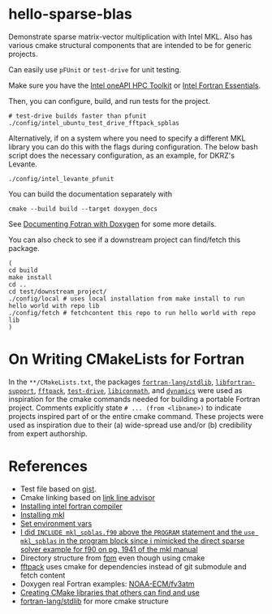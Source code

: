 # hello-sparse-blas

Demonstrate sparse matrix-vector multiplication with Intel MKL. Also has
various cmake structural components that are intended to be for generic 
projects.

Can easily use `pFUnit` or `test-drive` for unit testing.

Make sure you have the [Intel oneAPI HPC Toolkit](https://www.intel.com/content/www/us/en/developer/tools/oneapi/hpc-toolkit-download.html?packages=hpc-toolkit&hpc-toolkit-os=linux&hpc-toolkit-lin=apt) or [Intel Fortran Essentials](https://www.intel.com/content/www/us/en/developer/tools/oneapi/hpc-toolkit-download.html?packages=fortran-essentials&fortran-essentials-os=linux&fortran-essentials-lin=apt).
 
Then, you can configure, build, and run tests for the project. 

```shell 
# test-drive builds faster than pfunit
./config/intel_ubuntu_test_drive_fftpack_spblas
```

Alternatively, if on a system where you need to specify a different MKL library
you can do this with the flags during configuration. The below bash 
script does the necessary configuration, as an example, for DKRZ's Levante.

```shell
./config/intel_levante_pfunit
```

You can build the documentation separately with

```
cmake --build build --target doxygen_docs 
```

See [Documenting Fotran with Doxygen](https://en.wikibooks.org/wiki/Fortran/Documenting_Fortran) for some more details.

You can also check to see if a downstream project can find/fetch this package.

```
(
cd build 
make install
cd ..
cd test/downstream_project/ 
./config/local # uses local installation from make install to run hello world with repo lib
./config/fetch # fetchcontent this repo to run hello world with repo lib
)
```

# On Writing CMakeLists for Fortran

In the `**/CMakeLists.txt`, the packages 
[`fortran-lang/stdlib`](https://github.com/fortran-lang/stdlib),
[`libfortran-support`](https://gitlab.dkrz.de/icon-libraries/libfortran-support),
[`fftpack`](https://github.com/fortran-lang/fftpack), 
[`test-drive`](https://github.com/fortran-lang/test-drive),
[`libiconmath`](https://gitlab.dkrz.de/icon-libraries/libiconmath), and 
[`dynamics`](https://github.com/jchristopherson/dynamics/tree/main) were used as 
inspiration for the cmake commands needed for building a portable Fortran project. 
Comments explicitly state `# ... (from <libname>)` to indicate projects inspired 
part of or the entire cmake command. These projects were used as inspiration due 
to their (a) wide-spread use and/or (b) credibility from expert authorship.

# References

* Test file based on [gist](https://gist.github.com/ivan-pi/23fe2da69ea6da9e2eb6bcf6e5060937).
* Cmake linking based on [link line advisor](https://www.intel.com/content/www/us/en/developer/tools/oneapi/onemkl-link-line-advisor.html)
* [Installing intel fortran compiler](https://www.intel.com/content/www/us/en/developer/tools/oneapi/fortran-compiler-download.html?operatingsystem=linux&distribution-linux=apt)
* [Installing mkl](https://www.intel.com/content/www/us/en/developer/tools/oneapi/onemkl-download.html?operatingsystem=linux&linux-install=apt)
* [Set environment vars](https://gist.github.com/SomajitDey/aeb6eb4c8083185e06800e1ece4be1bd)
* [I did `INCLUDE mkl_spblas.f90` above the `PROGRAM` statement and the `use mkl_spblas` in the program block since i mimicked the direct sparse solver example for f90 on pg. 1941 of the mkl manual](https://www.scc.kit.edu/scc/docs/HP-XC/mkl72/mklman.pdf)
* Directory structure from [fpm](https://fpm.fortran-lang.org/tutorial/hello-fpm.html) even though using cmake  
* [fftpack](https://github.com/fortran-lang/fftpack) uses cmake for dependencies instead of git submodule and fetch content 
* Doxygen real Fortran examples: [NOAA-ECM/fv3atm](https://github.com/NOAA-EMC/fv3atm/tree/41df0d88e4c11a8ba239c52605648cafed47acd7)
* [Creating CMake libraries that others can find and use](https://www.youtube.com/watch?v=08f5Dav72aE)
* [fortran-lang/stdlib](https://github.com/fortran-lang/stdlib) for more cmake structure
